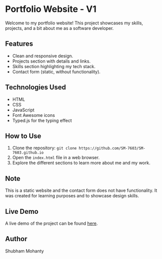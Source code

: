 # Portfolio Website - V1

Welcome to my portfolio website! This project showcases my skills, projects, and a bit about me as a software developer.

## Features

- Clean and responsive design.
- Projects section with details and links.
- Skills section highlighting my tech stack.
- Contact form (static, without functionality).

## Technologies Used

- HTML
- CSS
- JavaScript
- Font Awesome icons
- Typed.js for the typing effect

## How to Use

1. Clone the repository: `git clone https://github.com/SM-7603/SM-7603.github.io`
2. Open the `index.html` file in a web browser.
3. Explore the different sections to learn more about me and my work.

## Note

This is a static website and the contact form does not have functionality. It was created for learning purposes and to showcase design skills.

## Live Demo

A live demo of the project can be found [here](https://sm-7603.github.io/).

## Author

Shubham Mohanty
